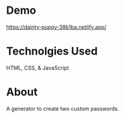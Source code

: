 # Demo

https://dainty-puppy-38b1ba.netlify.app/

# Technolgies Used

HTML, CSS, & JavaScript

# About

A generator to create two custom passwords.
